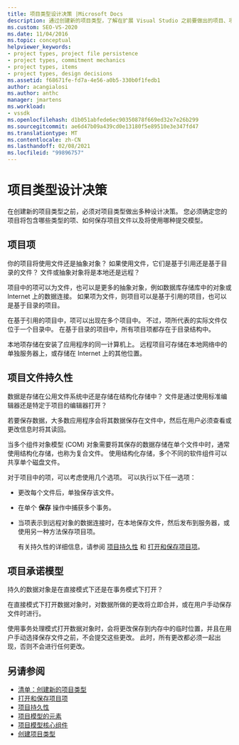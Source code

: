 ```yaml
---
title: 项目类型设计决策 |Microsoft Docs
description: 通过创建新的项目类型，了解在扩展 Visual Studio 之前要做出的项目、项目文件持久性和承诺 mechanic 设计决策。
ms.custom: SEO-VS-2020
ms.date: 11/04/2016
ms.topic: conceptual
helpviewer_keywords:
- project types, project file persistence
- project types, commitment mechanics
- project types, items
- project types, design decisions
ms.assetid: f68671fe-fd7a-4e56-a0b5-330b0f1fedb1
author: acangialosi
ms.author: anthc
manager: jmartens
ms.workload:
- vssdk
ms.openlocfilehash: d1b051abfede6ec90350878f669ed32e7e26b299
ms.sourcegitcommit: ae6d47b09a439cd0e13180f5e89510e3e347fd47
ms.translationtype: MT
ms.contentlocale: zh-CN
ms.lasthandoff: 02/08/2021
ms.locfileid: "99896757"
---
```

# <a name="project-type-design-decisions"></a>项目类型设计决策
在创建新的项目类型之前，必须对项目类型做出多种设计决策。 您必须确定您的项目将包含哪些类型的项、如何保存项目文件以及将使用哪种提交模型。

## <a name="project-items"></a>项目项
 你的项目将使用文件还是抽象对象？ 如果使用文件，它们是基于引用还是基于目录的文件？ 文件或抽象对象将是本地还是远程？

 项目中的项可以为文件，也可以是更多的抽象对象，例如数据库存储库中的对象或 Internet 上的数据连接。 如果项为文件，则项目可以是基于引用的项目，也可以是基于目录的项目。

 在基于引用的项目中，项可以出现在多个项目中。 不过，项所代表的实际文件仅位于一个目录中。 在基于目录的项目中，所有项目项都存在于目录结构中。

 本地项存储在安装了应用程序的同一计算机上。 远程项目可存储在本地网络中的单独服务器上，或存储在 Internet 上的其他位置。

## <a name="project-file-persistence"></a>项目文件持久性
 数据是存储在公用文件系统中还是存储在结构化存储中？ 文件是通过使用标准编辑器还是特定于项目的编辑器打开？

 若要保存数据，大多数应用程序会将其数据保存在文件中，然后在用户必须查看或更改信息时将其读回。

 当多个组件对象模型 (COM) 对象需要将其保存的数据存储在单个文件中时，通常使用结构化存储，也称为复合文件。 使用结构化存储，多个不同的软件组件可以共享单个磁盘文件。

 对于项目中的项，可以考虑使用几个选项。 可以执行以下任一选项：

- 更改每个文件后，单独保存该文件。

- 在单个 **保存** 操作中捕获多个事务。

- 当项表示到远程对象的数据连接时，在本地保存文件，然后发布到服务器，或使用另一种方法保存项目项。

  有关持久性的详细信息，请参阅 [项目持久性](../../extensibility/internals/project-persistence.md) 和 [打开和保存项目项](../../extensibility/internals/opening-and-saving-project-items.md)。

## <a name="project-commitment-model"></a>项目承诺模型
 持久的数据对象是在直接模式下还是在事务模式下打开？

 在直接模式下打开数据对象时，对数据所做的更改将立即合并，或在用户手动保存文件时进行。

 使用事务处理模式打开数据对象时，会将更改保存到内存中的临时位置，并且在用户手动选择保存文件之前，不会提交这些更改。 此时，所有更改都必须一起出现，否则不会进行任何更改。

## <a name="see-also"></a>另请参阅
- [清单：创建新的项目类型](../../extensibility/internals/checklist-creating-new-project-types.md)
- [打开和保存项目项](../../extensibility/internals/opening-and-saving-project-items.md)
- [项目持久性](../../extensibility/internals/project-persistence.md)
- [项目模型的元素](../../extensibility/internals/elements-of-a-project-model.md)
- [项目模型核心组件](../../extensibility/internals/project-model-core-components.md)
- [创建项目类型](../../extensibility/internals/creating-project-types.md)
